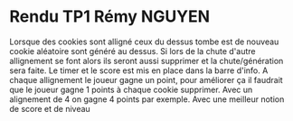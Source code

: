 # Rendu TP1 Rémy NGUYEN
Lorsque des cookies sont alligné ceux du dessus tombe est de nouveau cookie aléatoire sont généré au dessus. 
Si lors de la chute d'autre allignement se font alors ils seront aussi supprimer et la chute/génération sera faite.
Le timer et le score est mis en place dans la barre d'info. A chaque allignement le joueur gagne un point, pour améliorer ça 
il faudrait que le joueur gagne 1 points à chaque cookie supprimer. Avec un alignement de 4 on gagne 4 points par exemple.
Avec une meilleur notion de score et de niveau 
 
